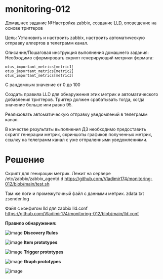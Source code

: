 # monitoring-012
Домашнее задание
№Настройка zabbix, создание LLD, оповещение на основе триггеров

Цель:
Установить и настроить zabbix, настроить автоматическую отправку аллертов в телеграмм канал.


Описание/Пошаговая инструкция выполнения домашнего задания:
Необходимо сформировать скрипт генерирующий метрики формата:

```
otus_important_metrics[metric1]
otus_important_metrics[metric2]
otus_important_metrics[metric3]
```
С рандомным значение от 0 до 100

Создать правила LLD для обнаружения этих метрик и автоматического добавления триггеров. Триггер должен срабатывать тогда, когда значение больше или равно 95.

Реализовать автоматическую отправку уведомлений в телеграмм канал.

В качестве результаты выполнения ДЗ необходимо предоставить скрипт генерации метрик, скриншоты графиков полученных метрик, ссылку на телеграмм канал с уже отпраленными уведомлениями.

# Решение
Скрипт для генирации метрик. Лежит на сервере /etc/zabbix/zabbix_agentd.d
https://github.com/Vladimir174/monitoring-012/blob/main/test.sh

Там же логи и промежуточный файл с данными метрик.
zdata.txt
zsender.log

Файл с конфигом lld для zabbix lld.conf
https://github.com/Vladimir174/monitoring-012/blob/main/lld.conf

**Правило обнаружения:**

![image](https://github.com/Vladimir174/monitoring-012/assets/40054398/ea5da253-4056-4371-88f6-664a54ee15b3)
**Discovery Rules**

![image](https://github.com/Vladimir174/monitoring-012/assets/40054398/df5b0b34-c431-4e5e-a1a4-5dc61c0d3503)
**Item prototypes**

![image](https://github.com/Vladimir174/monitoring-012/assets/40054398/a6d0328d-5f32-4aed-af57-b217bf451728)
**Trigger prototypes**

![image](https://github.com/Vladimir174/monitoring-012/assets/40054398/f30c4cb8-1397-4f60-bf7c-7e5c2f734046)
**Graph prototypes**

![image](https://github.com/Vladimir174/monitoring-012/assets/40054398/e26acd1f-56c6-42c2-9046-54df49efc069)



